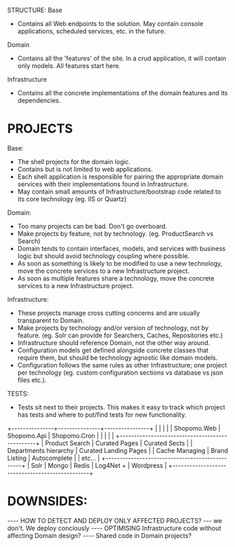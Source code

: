STRUCTURE:
Base
- Contains all Web endpoints to the solution. May contain console applications, scheduled services, etc. in the future.

Domain
- Contains all the 'features' of the site. In a crud application, it will contain only models. All features start here.

Infrastructure
- Contains all the concrete implementations of the domain features and its dependencies.

PROJECTS
==========

Base:
- The shell projects for the domain logic.
- Contains but is not limited to web applications.
- Each shell application is responsible for pairing the appropriate domain services with their implementations found in Infrastructure.
- May contain small amounts of Infrastructure/bootstrap code related to its core technology (eg. IIS or Quartz)

Domain:
- Too many projects can be bad. Don't go overboard.
- Make projects by feature, not by technology. (eg. ProductSearch vs Search)
- Domain tends to contain interfaces, models, and services with business logic but should avoid technology coupling where possible.
- As soon as something is likely to be modified to use a new technology, move the concrete services to a new Infrastructure project.
- As soon as multiple features share a technology, move the concrete services to a new Infrastructure project.

Infrastructure:
- These projects manage cross cutting concerns and are usually transparent to Domain.
- Make projects by technology and/or version of technology, not by feature. (eg. Solr can provide for Searchers, Caches, Repositories etc.)
- Infrastructure should reference Domain, not the other way around.
- Configuration models get defined alongside concrete classes that require them, but should be technology agnostic like domain models.
- Configuration follows the same rules as other Infrastructure; one project per technology (eg. custom configuration sections vs database vs json files etc.).

TESTS:
- Tests sit next to their projects. This makes it easy to track which project has tests and where to put/find tests for new functionality.



+---------------+---------------+----------------+
|               |               |                |
|  Shopomo.Web  |  Shopomo.Api  |  Shopomo.Cron  |
|               |               |				 |
+------------------------------------------------+
| Product Search | Curated Pages | Curated Sects |
| Departments hierarchy | Curated Landing Pages  |
| Cache Managing | Brand Listing | Autocomplete  |
|                    etc...                      |
+------------------------------------------------+
|  Solr | Mongo | Redis | Log4Net + | Wordpress  |
+------------------------------------------------+


DOWNSIDES:
============

---- HOW TO DETECT AND DEPLOY ONLY AFFECTED PROJECTS? --- we don't. We deploy conciously
---- OPTIMISING Infrastructure code without affecting Domain design?
---- Shared code in Domain projects?